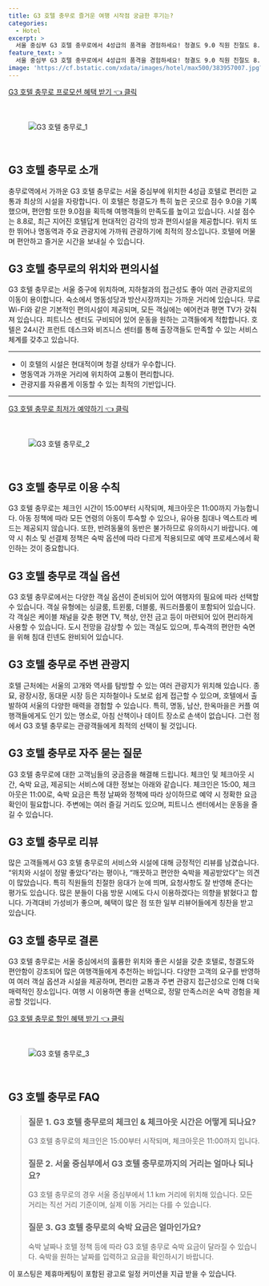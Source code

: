 ```yaml
---
title: G3 호텔 충무로 즐거운 여행 시작점 궁금한 후기는?
categories:
  - Hotel
excerpt: >
  서울 중심부 G3 호텔 충무로에서 4성급의 품격을 경험하세요! 청결도 9.0 직원 친절도 8.6을 자랑하는 이곳은 최고의 위치와 시설로 커플 여행객의 사랑을 받습니다. 다시 찾고 싶어지는 이유가 여기에!
feature_text: >
  서울 중심부 G3 호텔 충무로에서 4성급의 품격을 경험하세요! 청결도 9.0 직원 친절도 8.6을 자랑하는 이곳은 최고의 위치와 시설로 커플 여행객의 사랑을 받습니다. 다시 찾고 싶어지는 이유가 여기에!
image: 'https://cf.bstatic.com/xdata/images/hotel/max500/383957007.jpg?k=251a8c284857613bece49fec41995f01c0d05093bae20be1f9d12f4ef01cfc72&o=&hp=1'
---
```


<p><a class="modoo-button" href="https://tinyurl.com/25nr6yuo" rel="nofollow noopener">G3 호텔 충무로 프로모션 혜택 받기 👈 클릭</a></p><br/>
<figure class="image"><img alt="G3 호텔 충무로_1" src="https://cf.bstatic.com/xdata/images/hotel/max1024x768/383963391.jpg?k=12e2deff7401a598f3b6d4f52fa882b94756f42ce5ee1f23760d899964e84580&amp;o=&amp;hp=1"/></figure><br/>

<h2 id="G3_호텔_충무로_소개">G3 호텔 충무로 소개</h2>
<p>충무로역에서 가까운 G3 호텔 충무로는 서울 중심부에 위치한 4성급 호텔로 편리한 교통과 최상의 시설을 자랑합니다. 이 호텔은 청결도가 특히 높은 곳으로 점수 9.0을 기록했으며, 편안함 또한 9.0점을 획득해 여행객들의 만족도를 높이고 있습니다. 시설 점수는 8.8로, 최근 지어진 호텔답게 현대적인 감각의 방과 편의시설을 제공합니다. 위치 또한 뛰어나 명동역과 주요 관광지에 가까워 관광하기에 최적의 장소입니다. 호텔에 머물며 편안하고 즐거운 시간을 보내실 수 있습니다.</p>
<h2 id="G3_호텔_충무로_위치와_편의시설">G3 호텔 충무로의 위치와 편의시설</h2>
<p>G3 호텔 충무로는 서울 중구에 위치하며, 지하철과의 접근성도 좋아 여러 관광지로의 이동이 용이합니다. 숙소에서 명동성당과 방산시장까지는 가까운 거리에 있습니다. 무료 Wi-Fi와 같은 기본적인 편의시설이 제공되며, 모든 객실에는 에어컨과 평면 TV가 갖춰져 있습니다. 피트니스 센터도 구비되어 있어 운동을 원하는 고객들에게 적합합니다. 호텔은 24시간 프런트 데스크와 비즈니스 센터를 통해 출장객들도 만족할 수 있는 서비스 체계를 갖추고 있습니다.</p>
<hr/>
<ul>
<li>이 호텔의 시설은 현대적이며 청결 상태가 우수합니다.</li>
<li>명동역과 가까운 거리에 위치하여 교통이 편리합니다.</li>
<li>관광지를 자유롭게 이동할 수 있는 최적의 기반입니다.</li>
</ul>
<hr/>
<p><a class="modoo-button" href="https://tinyurl.com/25nr6yuo" rel="nofollow noopener">G3 호텔 충무로 최저가 예약하기 👈 클릭</a></p><br/>
<figure class="image"><img alt="G3 호텔 충무로_2" src="https://cf.bstatic.com/xdata/images/hotel/max500/383957007.jpg?k=251a8c284857613bece49fec41995f01c0d05093bae20be1f9d12f4ef01cfc72&amp;o=&amp;hp=1"/></figure><br/>
<h2 id="G3_호텔_충무로_이용_수칙">G3 호텔 충무로 이용 수칙</h2>
<p>G3 호텔 충무로는 체크인 시간이 15:00부터 시작되며, 체크아웃은 11:00까지 가능합니다. 아동 정책에 따라 모든 연령의 아동이 투숙할 수 있으나, 유아용 침대나 엑스트라 베드는 제공되지 않습니다. 또한, 반려동물의 동반은 불가하므로 유의하시기 바랍니다. 예약 시 취소 및 선결제 정책은 숙박 옵션에 따라 다르게 적용되므로 예약 프로세스에서 확인하는 것이 중요합니다.</p>
<h2 id="G3_호텔_충무로_객실_옵션">G3 호텔 충무로 객실 옵션</h2>
<p>G3 호텔 충무로에서는 다양한 객실 옵션이 준비되어 있어 여행자의 필요에 따라 선택할 수 있습니다. 객실 유형에는 싱글룸, 트윈룸, 더블룸, 쿼드러플룸이 포함되어 있습니다. 각 객실은 케이블 채널을 갖춘 평면 TV, 책상, 안전 금고 등이 마련되어 있어 편리하게 사용할 수 있습니다. 도시 전망을 감상할 수 있는 객실도 있으며, 투숙객의 편안한 숙면을 위해 침대 린넨도 완비되어 있습니다.</p>
<h2 id="G3_호텔_충무로_주변_관광지">G3 호텔 충무로 주변 관광지</h2>
<p>호텔 근처에는 서울의 고개와 역사를 탐방할 수 있는 여러 관광지가 위치해 있습니다. 종묘, 광장시장, 동대문 시장 등은 지하철이나 도보로 쉽게 접근할 수 있으며, 호텔에서 출발하여 서울의 다양한 매력을 경험할 수 있습니다. 특히, 명동, 남산, 한옥마을은 커플 여행객들에게도 인기 있는 명소로, 아침 산책이나 데이트 장소로 손색이 없습니다. 그런 점에서 G3 호텔 충무로는 관광객들에게 최적의 선택이 될 것입니다.</p>
<h2 id="G3_호텔_충무로_자주_묻는_질문">G3 호텔 충무로 자주 묻는 질문</h2>
<p>G3 호텔 충무로에 대한 고객님들의 궁금증을 해결해 드립니다. 체크인 및 체크아웃 시간, 숙박 요금, 제공되는 서비스에 대한 정보는 아래와 같습니다. 체크인은 15:00, 체크아웃은 11:00로, 숙박 요금은 특정 날짜와 정책에 따라 상이하므로 예약 시 정확한 요금 확인이 필요합니다. 주변에는 여러 즐길 거리도 있으며, 피트니스 센터에서는 운동을 즐길 수 있습니다.</p>
<h2 id="G3_호텔_충무로_리뷰">G3 호텔 충무로 리뷰</h2>
<p>많은 고객들께서 G3 호텔 충무로의 서비스와 시설에 대해 긍정적인 리뷰를 남겼습니다. “위치와 시설이 정말 좋았다”라는 평이나, “깨끗하고 편안한 숙박을 제공받았다”는 의견이 많았습니다. 특히 직원들의 친절한 응대가 눈에 띄며, 요청사항도 잘 반영해 준다는 평가도 있습니다. 많은 분들이 다음 방문 시에도 다시 이용하겠다는 의향을 밝혔다고 합니다. 가격대비 가성비가 좋으며, 혜택이 많은 점 또한 일부 리뷰어들에게 칭찬을 받고 있습니다.</p>
<h2 id="G3_호텔_충무로_결론">G3 호텔 충무로 결론</h2>
<p>G3 호텔 충무로는 서울 중심에서의 훌륭한 위치와 좋은 시설을 갖춘 호텔로, 청결도와 편안함이 강조되어 많은 여행객들에게 추천하는 바입니다. 다양한 고객의 요구를 반영하여 여러 객실 옵션과 시설을 제공하며, 편리한 교통과 주변 관광지 접근성으로 인해 더욱 매력적인 장소입니다. 여행 시 이용하면 좋을 선택으로, 정말 만족스러운 숙박 경험을 제공할 것입니다.</p>

<p><a class="modoo-button" href="https://tinyurl.com/25nr6yuo" rel="nofollow noopener">G3 호텔 충무로 할인 혜택 받기 👈 클릭</a></p><br>

<figure class="image"><img src="https://cf.bstatic.com/xdata/images/hotel/max500/383957518.jpg?k=7c4752091f5581194e3c249d3ef13400ecb005a59dc5c8c5afbea919edf62e1c&o=&hp=1" alt="G3 호텔 충무로_3"></figure><br>
<h2 id="G3 호텔 충무로_FAQ">G3 호텔 충무로 FAQ</h2>
<div itemscope="" itemtype="https://schema.org/FAQPage"> 
<blockquote> 
<div itemscope="" itemprop="mainEntity" itemtype="https://schema.org/Question"> 
<h3 id="질문_1" itemprop="name">질문 1. G3 호텔 충무로의 체크인 & 체크아웃 시간은 어떻게 되나요? </h3> 
<div itemscope="" itemprop="acceptedAnswer" itemtype="https://schema.org/Answer"> 
<span itemprop="text"> <p>G3 호텔 충무로의 체크인은 15:00부터 시작되며, 체크아웃은 11:00까지 입니다.</p> </span> 
</div> 
</div> 

<div itemscope="" itemprop="mainEntity" itemtype="https://schema.org/Question"> 
<h3 id="질문_2" itemprop="name">질문 2. 서울 중심부에서 G3 호텔 충무로까지의 거리는 얼마나 되나요? </h3> 
<div itemscope="" itemprop="acceptedAnswer" itemtype="https://schema.org/Answer"> 
<span itemprop="text"> <p>G3 호텔 충무로의 경우 서울 중심부에서 1.1 km 거리에 위치해 있습니다. 모든 거리는 직선 거리 기준이며, 실제 이동 거리는 다를 수 있습니다.</p> </span> 
</div> 
</div> 

<div itemscope="" itemprop="mainEntity" itemtype="https://schema.org/Question"> 
<h3 id="질문_3" itemprop="name">질문 3. G3 호텔 충무로의 숙박 요금은 얼마인가요?</h3> 
<div itemscope="" itemprop="acceptedAnswer" itemtype="https://schema.org/Answer"> 
<span itemprop="text"> <p>숙박 날짜나 호텔 정책 등에 따라 G3 호텔 충무로 숙박 요금이 달라질 수 있습니다. 숙박을 원하는 날짜를 입력하고 요금을 확인하시기 바랍니다.</p> </span> 
</div> 
</div> 
</blockquote> 
</div><p>이 포스팅은 제휴마케팅이 포함된 광고로 일정 커미션을 지급 받을 수 있습니다.</p>

